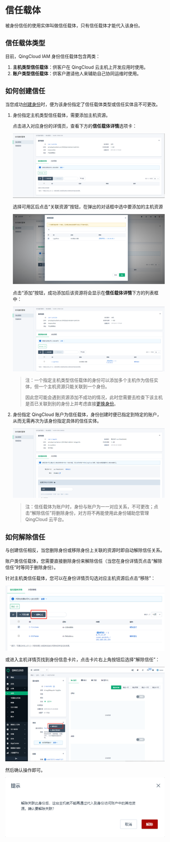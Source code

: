 ---
---

# 信任载体

被身份信任的使用实体叫做信任载体，只有信任载体才能代入该身份。

## 信任载体类型

目前，QingCloud IAM 身份信任载体包含两类：

1. **主机类型信任载体**：供客户在 QingCloud 云主机上开发应用时使用。
2. **账户类型信任载体**：供客户邀请他人来辅助自己协同运维时使用。

## 如何创建信任

当您成功[创建身份](roles.html#创建身份)时，便为该身份指定了信任载体类型或信任实体且不可更改。

1. 身份指定主机类型信任载体，需要添加主机资源。

   点击进入对应身份的详情页，查看下方的**信任载体详情**选项卡：

   ![demo1_CredLoader](_images/demo1_CredLoader.png)

   选择可用区后点击“关联资源”按钮，在弹出的对话框中选中要添加的主机资源

   ![demo1_AttachInstance](_images/demo1_AttachInstance.png)

   点击“添加”按钮，成功添加后该资源将会显示在**信任载体详情**下方的列表框中：

   ![demo1_SuccessAttachInstance](_images/demo1_SuccessAttachInstance.png)

   > 注：一个指定主机类型信任载体的身份可以添加多个主机作为信任实体，但一个主机资源只能关联到一个身份。
   >
   > 因此您可能会遇到资源添加不成功的情况，此时您需要去检查下该主机是否已关联到别的身份上并考虑直接[更换身份](roles.html#为信任载体资源更换身份)。  

2. 身份指定 QingCloud 账户为信任载体，身份创建时便已指定到特定的账户，从而无需再次为该身份指定具体的信任实体。

   ![demo1_DescribeAccountRole](_images/demo1_DescribeAccountRole.png)

   > 注：信任载体为账户时，身份与账户为一一对应关系，不可更改；点击“解除信任”将删除身份，对方将不再能使用此身份辅助您管理 QingCloud 云平台。

## 如何解除信任

与创建信任相反，当您删除身份或移除身份上关联的资源时即自动解除信任关系。

账户类信任载体，您需要直接删除身份来解除信任（当您在身份详情页点击“解除信任”时等同于删除身份）。

针对主机类信任载体，您可以在身份详情页勾选对应主机资源后点击“移除”：

![trustoff](_images/trustoff1.png)

或进入主机详情页找到身份信息卡片，点击卡片右上角按钮后选择“解除信任”：

![trustoff](_images/trustoff2.png)

然后确认操作即可。

![trustoff](_images/trustoff3.png)
